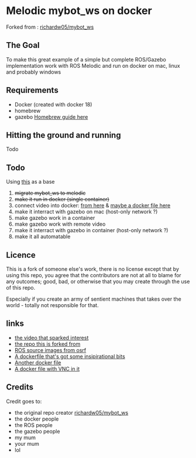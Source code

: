 # Melodic mybot_ws on docker

Forked from : [richardw05/mybot_ws](https://github.com/richardw05/mybot_ws)

## The Goal

To make this great example of a simple but complete ROS/Gazebo implementation work with ROS Melodic and run on docker on mac, linux and probably windows

## Requirements

* Docker (created with docker 18)
* homebrew
* gazebo [Homebrew guide here](http://gazebosim.org/tutorials?tut=install_on_mac)

## Hitting the ground and running

Todo

## Todo

Using [this](http://moorerobots.com/blog/post/1) as a base

1. ~~migrate mybot_ws to melodic~~
1. ~~make it run in docker (single container)~~
1. connect video into docker: [from here](https://wiki.ros.org/docker/Tutorials/GUI) & [maybe a docker file here](https://hub.docker.com/r/ct2034/vnc-ros-kinetic-full/~/dockerfile/)
1. make it interract with gazebo on mac (host-only network ?)
1. make gazebo work in a container
1. make gazebo work with remote video
1. make it interract with gazebo in container (host-only network ?)
1. make it all automatable

## Licence

This is a fork of someone else's work, there is no license except that by using this repo, you agree that the contributors are not at all to blame for any outcomes; good, bad, or otherwise that you may create through the use of this repo. 

Especially if you create an army of sentient machines that takes over the world - totally not responsible for that.

## links

* [the video that sparked interest](http://moorerobots.com/blog/post/1)
* [the repo this is forked from](https://github.com/richardw05/mybot_ws)
* [ROS source images from osrf](https://github.com/osrf/docker_images/tree/master/ros/melodic/ubuntu/bionic)
* [A dockerfile that's got some insipirational bits](https://github.com/ChrisTimperley/TurtleBot.Dockerfile/blob/master/source/Dockerfile)
* [Another docker file](https://hub.docker.com/r/ct2034/vnc-ros-kinetic-full/~/dockerfile/)
* [A docker file with VNC in it](https://hub.docker.com/r/dorowu/ubuntu-desktop-lxde-vnc/)

## Credits

Credit goes to:

* the original repo creator [richardw05/mybot_ws](https://github.com/richardw05/mybot_ws)
* the docker people
* the ROS people
* the gazebo people
* my mum
* your mum
* lol
